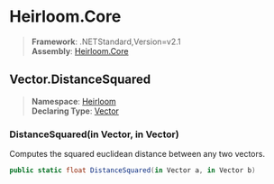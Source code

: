 # Heirloom.Core

> **Framework**: .NETStandard,Version=v2.1  
> **Assembly**: [Heirloom.Core][0]  

## Vector.DistanceSquared

> **Namespace**: [Heirloom][0]  
> **Declaring Type**: [Vector][1]  

### DistanceSquared(in Vector, in Vector)

Computes the squared euclidean distance between any two vectors.

```cs
public static float DistanceSquared(in Vector a, in Vector b)
```

[0]: ../../../Heirloom.Core.md
[1]: ../Vector.md
